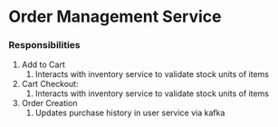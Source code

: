 # Order Management Service

### Responsibilities

1. Add to Cart
    1. Interacts with inventory service to validate stock units of items
2. Cart Checkout:
   1. Interacts with inventory service to validate stock units of items
3. Order Creation
   1. Updates purchase history in user service via kafka
